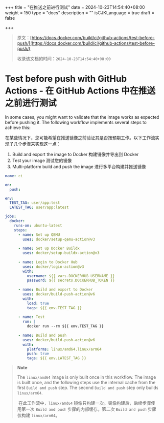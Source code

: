 +++
title = "在推送之前进行测试"
date = 2024-10-23T14:54:40+08:00
weight = 150
type = "docs"
description = ""
isCJKLanguage = true
draft = false

+++

> 原文：[https://docs.docker.com/build/ci/github-actions/test-before-push/](https://docs.docker.com/build/ci/github-actions/test-before-push/)
>
> 收录该文档的时间：`2024-10-23T14:54:40+08:00`

# Test before push with GitHub Actions - 在 GitHub Actions 中在推送之前进行测试

In some cases, you might want to validate that the image works as expected before pushing it. The following workflow implements several steps to achieve this:

​	在某些情况下，您可能希望在推送镜像之前验证其是否按预期工作。以下工作流实现了几个步骤来实现这一点：

1. Build and export the image to Docker 构建镜像并导出到 Docker
2. Test your image 测试您的镜像
3. Multi-platform build and push the image 进行多平台构建并推送镜像



```yaml
name: ci

on:
  push:

env:
  TEST_TAG: user/app:test
  LATEST_TAG: user/app:latest

jobs:
  docker:
    runs-on: ubuntu-latest
    steps:
      - name: Set up QEMU
        uses: docker/setup-qemu-action@v3
      
      - name: Set up Docker Buildx
        uses: docker/setup-buildx-action@v3
      
      - name: Login to Docker Hub
        uses: docker/login-action@v3
        with:
          username: ${{ vars.DOCKERHUB_USERNAME }}
          password: ${{ secrets.DOCKERHUB_TOKEN }}
      
      - name: Build and export to Docker
        uses: docker/build-push-action@v6
        with:
          load: true
          tags: ${{ env.TEST_TAG }}
      
      - name: Test
        run: |
          docker run --rm ${{ env.TEST_TAG }}          
      
      - name: Build and push
        uses: docker/build-push-action@v6
        with:
          platforms: linux/amd64,linux/arm64
          push: true
          tags: ${{ env.LATEST_TAG }}
```

> **Note**
>
> 
>
> The `linux/amd64` image is only built once in this workflow. The image is built once, and the following steps use the internal cache from the first `Build and push` step. The second `Build and push` step only builds `linux/arm64`.
>
> ​	在此工作流中，`linux/amd64` 镜像只构建一次。镜像构建后，后续步骤使用第一次 `Build and push` 步骤的内部缓存。第二次 `Build and push` 步骤仅构建 `linux/arm64`。
